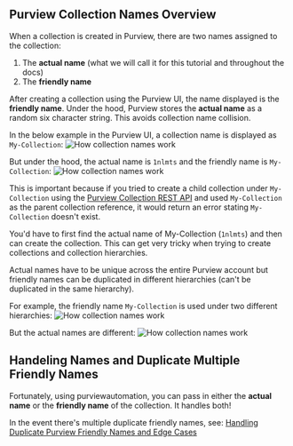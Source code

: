 ## **Purview Collection Names Overview**

When a collection is created in Purview, there are two names assigned to the collection:

1. The **actual name** (what we will call it for this tutorial and throughout the docs) 
2. The **friendly name**

After creating a collection using the Purview UI, the name displayed is the **friendly name**. Under the hood, Purview stores the **actual name** as a random six character string. This avoids collection name collision. 

In the below example in the Purview UI, a collection name is displayed as `My-Collection`:
![How collection names work](../img/how-purview-names-work/image01.png)

But under the hood, the actual name is `1nlmts` and the friendly name is `My-Collection`:
![How collection names work](../img/how-purview-names-work/image02.png)

This is important because if you tried to create a child collection under `My-Collection` using the [Purview Collection REST API](https://learn.microsoft.com/en-us/rest/api/purview/catalogdataplane/collection/create-or-update?tabs=HTTP) and used `My-Collection` as the parent collection reference, it would return an error stating `My-Collection` doesn't exist.

You'd have to first find the actual name of My-Collection (`1nlmts`) and then can create the collection. This can get very tricky when trying to create collections and collection hierarchies.

Actual names have to be unique across the entire Purview account but friendly names can be duplicated in different hierarchies (can't be duplicated in the same hierarchy).

For example, the friendly name `My-Collection` is used under two different hierarchies:
![How collection names work](../img/how-purview-names-work/image03.png)

But the actual names are different:
![How collection names work](../img/how-purview-names-work/image04.png)
 

## **Handeling Names and Duplicate Multiple Friendly Names**
Fortunately, using purviewautomation, you can pass in either the **actual name** or the **friendly name** of the collection. It handles both! 

In the event there's multiple duplicate friendly names, see: [Handling Duplicate Purview Friendly Names and Edge Cases](handeling-multiple-duplicate-friendly-names.md)